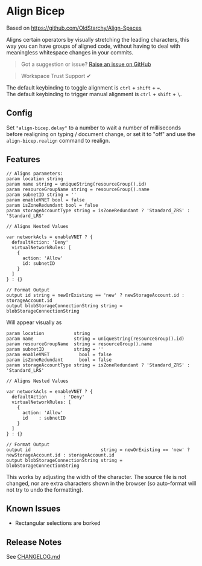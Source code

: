 # Align Bicep

Based on https://github.com/OldStarchy/Align-Spaces

Aligns certain operators by visually stretching the leading characters, this way you can have groups of aligned code, without having to deal with meaningless whitespace changes in your commits.

> Got a suggestion or issue? [Raise an issue on GitHub](https://github.com/aNickzz/Align-Spaces/issues/new)

<!--  -->

> Workspace Trust Support ✔

The default keybinding to toggle alignment is `ctrl` + `shift` + `=`.  
The default keybinding to trigger manual alignment is `ctrl` + `shift` + `\`.

## Config

Set `"align-bicep.delay"` to a number to wait a number of milliseconds before realigning on typing / document change, or set it to "off" and use the `align-bicep.realign` command to realign.

## Features

```bicep
// Aligns parameters:
param location string
param name string = uniqueString(resourceGroup().id)
param resourceGroupName string = resourceGroup().name
param subnetID string = ''
param enableVNET bool = false
param isZoneRedundant bool = false
param storageAccountType string = isZoneRedundant ? 'Standard_ZRS' : 'Standard_LRS'

// Aligns Nested Values

var networkAcls = enableVNET ? {
  defaultAction: 'Deny'
  virtualNetworkRules: [
    {
      action: 'Allow'
      id: subnetID
    }
  ]
} : {}

// Format Output
output id string = newOrExisting == 'new' ? newStorageAccount.id : storageAccount.id
output blobStorageConnectionString string = blobStorageConnectionString
```

Will appear visually as

<!-- prettier-ignore -->
```bicep
param location 			 string
param name 				 string = uniqueString(resourceGroup().id)
param resourceGroupName  string = resourceGroup().name
param subnetID 		 	 string = ''
param enableVNET 		   bool = false
param isZoneRedundant 	   bool = false
param storageAccountType string = isZoneRedundant ? 'Standard_ZRS' : 'Standard_LRS'

// Aligns Nested Values 

var networkAcls = enableVNET ? {
  defaultAction      : 'Deny'
  virtualNetworkRules: [
    {
      action: 'Allow'
      id    : subnetID
    }
  ]
} : {}

// Format Output
output id                          string = newOrExisting == 'new' ? newStorageAccount.id : storageAccount.id
output blobStorageConnectionString string = blobStorageConnectionString
```

This works by adjusting the width of the character.
The source file is not changed, nor are extra characters shown in the browser (so auto-format will not try to undo the formatting).

## Known Issues

- Rectangular selections are borked

## Release Notes

See [CHANGELOG.md](./CHANGELOG.md)
